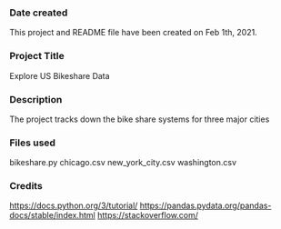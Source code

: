 ### Date created
This project and README file have been created on Feb 1th, 2021.

### Project Title
Explore US Bikeshare Data

### Description
The project tracks down the bike share systems for three major cities

### Files used
bikeshare.py
chicago.csv
new_york_city.csv
washington.csv

### Credits
https://docs.python.org/3/tutorial/ https://pandas.pydata.org/pandas-docs/stable/index.html https://stackoverflow.com/
